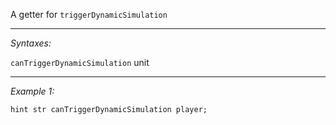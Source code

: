 A getter for `triggerDynamicSimulation`


---
*Syntaxes:*

`canTriggerDynamicSimulation` unit

---
*Example 1:*

```sqf
hint str canTriggerDynamicSimulation player;
```